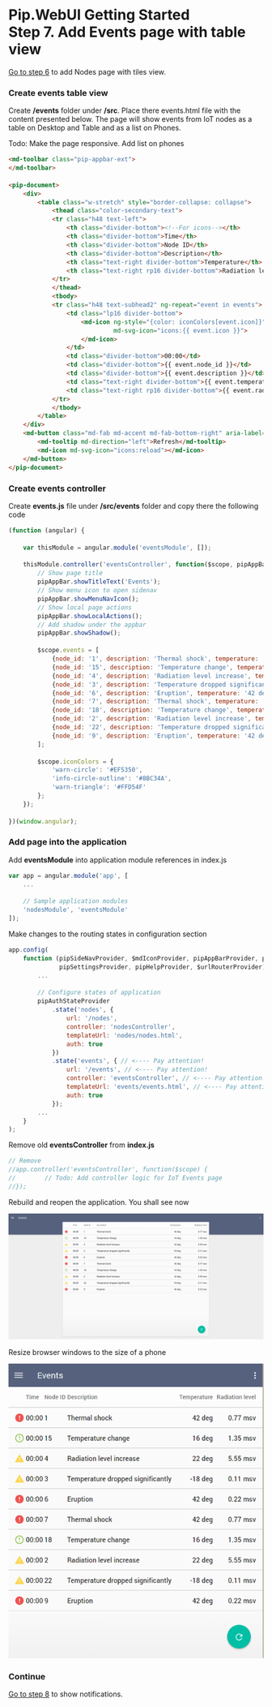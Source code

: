 # Pip.WebUI Getting Started <br/> Step 7. Add Events page with table view

[Go to step 6](https://github.com/pip-webui/pip-webui-sample/blob/master/step6/) to add Nodes page with tiles view.

### Create events table view

Create **/events** folder under **/src**. Place there events.html file with the content presented below. 
The page will show events from IoT nodes as a table on Desktop and Table and as a list on Phones.

Todo: Make the page responsive. Add list on phones
```html
<md-toolbar class="pip-appbar-ext">
</md-toolbar>

<pip-document>
    <div>
        <table class="w-stretch" style="border-collapse: collapse">
            <thead class="color-secondary-text">
            <tr class="h48 text-left">
                <th class="divider-bottom"><!--For icons--></th>
                <th class="divider-bottom">Time</th>
                <th class="divider-bottom">Node ID</th>
                <th class="divider-bottom">Description</th>
                <th class="text-right divider-bottom">Temperature</th>
                <th class="text-right rp16 divider-bottom">Radiation level</th>
            </tr>
            </thead>
            <tbody>
            <tr class="h48 text-subhead2" ng-repeat="event in events">
                <td class="lp16 divider-bottom">
                    <md-icon ng-style="{color: iconColors[event.icon]}"
                             md-svg-icon="icons:{{ event.icon }}">
                    </md-icon>
                </td>
                <td class="divider-bottom">00:00</td>
                <td class="divider-bottom">{{ event.node_id }}</td>
                <td class="divider-bottom">{{ event.description }}</td>
                <td class="text-right divider-bottom">{{ event.temperature }}</td>
                <td class="text-right rp16 divider-bottom">{{ event.rad_level }}</td>
            </tr>
            </tbody>
        </table>
    </div>
    <md-button class="md-fab md-accent md-fab-bottom-right" aria-label="refresh">
        <md-tooltip md-direction="left">Refresh</md-tooltip>
        <md-icon md-svg-icon="icons:reload"></md-icon>
    </md-button>
</pip-document>
```

### Create events controller

Create **events.js** file under **/src/events** folder and copy there the following code

```javascript
(function (angular) {

    var thisModule = angular.module('eventsModule', []);

    thisModule.controller('eventsController', function($scope, pipAppBar) {
        // Show page title
        pipAppBar.showTitleText('Events');
        // Show menu icon to open sidenav
        pipAppBar.showMenuNavIcon();
        // Show local page actions
        pipAppBar.showLocalActions();
        // Add shadow under the appbar
        pipAppBar.showShadow();

        $scope.events = [
            {node_id: '1', description: 'Thermal shock', temperature: '42 deg', rad_level: '0.77 msv', icon: 'warn-circle'},
            {node_id: '15', description: 'Temperature change', temperature: '16 deg', rad_level: '1.35 msv', icon: 'info-circle-outline'},
            {node_id: '4', description: 'Radiation level increase', temperature: '22 deg', rad_level: '5.55 msv', icon: 'warn-triangle'},
            {node_id: '3', description: 'Temperature dropped significantly', temperature: '-18 deg', rad_level: '0.11 msv', icon: 'warn-triangle'},
            {node_id: '6', description: 'Eruption', temperature: '42 deg', rad_level: '0.22 msv', icon: 'warn-circle'},
            {node_id: '7', description: 'Thermal shock', temperature: '42 deg', rad_level: '0.77 msv', icon: 'warn-circle'},
            {node_id: '18', description: 'Temperature change', temperature: '16 deg', rad_level: '1.35 msv', icon: 'info-circle-outline'},
            {node_id: '2', description: 'Radiation level increase', temperature: '22 deg', rad_level: '5.55 msv', icon: 'warn-triangle'},
            {node_id: '22', description: 'Temperature dropped significantly', temperature: '-18 deg', rad_level: '0.11 msv', icon: 'warn-triangle'},
            {node_id: '9', description: 'Eruption', temperature: '42 deg', rad_level: '0.22 msv', icon: 'warn-circle'}
        ];
        
        $scope.iconColors = {
            'warn-circle': '#EF5350',
            'info-circle-outline': '#8BC34A',
            'warn-triangle': '#FFD54F'
        };
    });

})(window.angular);
```

### Add page into the application

Add **eventsModule** into application module references in index.js

```javascript
var app = angular.module('app', [
    ...
    
    // Sample application modules
    'nodesModule', 'eventsModule'
]);
```

Make changes to the routing states in configuration section

```javascript
app.config(
    function (pipSideNavProvider, $mdIconProvider, pipAppBarProvider, pipAuthStateProvider, 
              pipSettingsProvider, pipHelpProvider, $urlRouterProvider) {
        ...

        // Configure states of application
        pipAuthStateProvider
            .state('nodes', {
                url: '/nodes',
                controller: 'nodesController',
                templateUrl: 'nodes/nodes.html',
                auth: true
            })
            .state('events', { // <---- Pay attention!
                url: '/events', // <---- Pay attention!
                controller: 'eventsController', // <---- Pay attention!
                templateUrl: 'events/events.html', // <---- Pay attention!
                auth: true
            });
        ...
    }
);
```

Remove old **eventsController** from **index.js**

```javascript
// Remove
//app.controller('eventsController', function($scope) {
//        // Todo: Add controller logic for IoT Events page
//});
```

Rebuild and reopen the application. You shall see now

![Maintenance Events](artifacts/maintenance_events.png)

Resize browser windows to the size of a phone

![Maintenance Events mobile](artifacts/maintenance_events_mobile.png)

### Continue

[Go to step 8](https://github.com/pip-webui/pip-webui-sample/blob/master/step8/) to show notifications.
